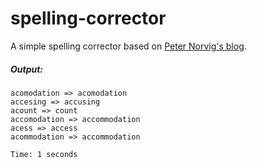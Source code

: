 # spelling-corrector
A simple spelling corrector based on [Peter Norvig's blog](http://norvig.com/spell-correct.html).

##### Output:
```
acomodation => acomodation
accesing => accusing
acount => count
accomodation => accommodation
acess => access
acommodation => accommodation

Time: 1 seconds
```
